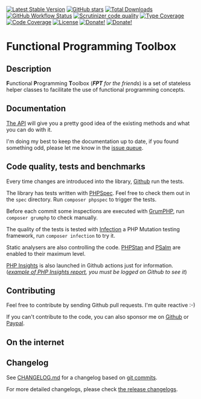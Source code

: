 [![Latest Stable Version][latest stable version]][packagist fpt]
 [![GitHub stars][github stars]][packagist fpt]
 [![Total Downloads][total downloads]][packagist fpt]
 [![GitHub Workflow Status][github workflow status]][fpt actions]
 [![Scrutinizer code quality][code quality]][scrutinizer code quality]
 [![Type Coverage][type coverage]][sheperd type coverage]
 [![Code Coverage][code coverage]][scrutinizer code quality]
 [![License][license]][packagist fpt]
 [![Donate!][donate github]][github sponsor]
 [![Donate!][donate paypal]][paypal sponsor]

# Functional Programming Toolbox

## Description

**F**unctional **P**rogramming **T**oolbox (***FPT** for the friends*) is a set of
stateless helper classes to facilitate the use of functional programming concepts.

## Documentation

[The API][fpt api] will give you a pretty good idea of the existing methods and what
you can do with it.

I'm doing my best to keep the documentation up to date, if you found something odd,
please let me know in the [issue queue][fpt issue queue].

## Code quality, tests and benchmarks

Every time changes are introduced into the library, [Github][fpt actions] run the
tests.

The library has tests written with [PHPSpec][phpspec].
Feel free to check them out in the `spec` directory. Run `composer phpspec` to trigger the tests.

Before each commit some inspections are executed with [GrumPHP][grumphp],
run `composer grumphp` to check manually.

The quality of the tests is tested with [Infection][infection] a PHP Mutation testing
framework,  run `composer infection` to try it.

Static analysers are also controlling the code. [PHPStan][phpstan] and
[PSalm][psalm] are enabled to their maximum level.

[PHP Insights][php insights] is also launched in Github actions just for
information. (_[example of PHP Insights report][php insights report], you must be logged on Github to see it_)

## Contributing

Feel free to contribute by sending Github pull requests. I'm quite reactive :-)

If you can't contribute to the code, you can also sponsor me on [Github][github sponsor] or [Paypal][paypal sponsor].

## On the internet


## Changelog

See [CHANGELOG.md][changelog-md] for a changelog based on [git commits][git-commits].

For more detailed changelogs, please check [the release changelogs][changelog-releases].

[packagist fpt]: https://packagist.org/packages/loophp/fpt
[latest stable version]: https://img.shields.io/packagist/v/loophp/fpt.svg?style=flat-square
[github stars]: https://img.shields.io/github/stars/loophp/fpt.svg?style=flat-square
[total downloads]: https://img.shields.io/packagist/dt/loophp/fpt.svg?style=flat-square
[github workflow status]: https://img.shields.io/github/workflow/status/loophp/fpt/Unit%20tests?style=flat-square
[code quality]: https://img.shields.io/scrutinizer/quality/g/loophp/fpt/master.svg?style=flat-square
[scrutinizer code quality]: https://scrutinizer-ci.com/g/loophp/fpt/?branch=master
[type coverage]: https://shepherd.dev/github/loophp/fpt/coverage.svg
[sheperd type coverage]: https://shepherd.dev/github/loophp/fpt
[code coverage]: https://img.shields.io/scrutinizer/coverage/g/loophp/fpt/master.svg?style=flat-square
[license]: https://img.shields.io/packagist/l/loophp/fpt.svg?style=flat-square
[donate github]: https://img.shields.io/badge/Sponsor-Github-brightgreen.svg?style=flat-square
[donate paypal]: https://img.shields.io/badge/Sponsor-Paypal-brightgreen.svg?style=flat-square
[pure function on wikipedia]: https://en.wikipedia.org/wiki/Pure_function
[fpt documentation site]: https://loophp-fpt.rtfd.io
[fpt api]: https://loophp-fpt.readthedocs.io/en/latest/pages/api.html
[fpt usage]: https://loophp-fpt.readthedocs.io/en/latest/pages/usage.html
[fpt examples]: https://loophp-fpt.readthedocs.io/en/latest/pages/examples.html
[fpt issue queue]: https://github.com/loophp/fpt/issues
[fpt actions]: https://github.com/loophp/fpt/actions
[phpspec]: http://www.phpspec.net/
[grumphp]: https://github.com/phpro/grumphp
[infection]: https://github.com/infection/infection
[phpstan]: https://github.com/phpstan/phpstan
[psalm]: https://github.com/vimeo/psalm
[php insights]: https://packagist.org/packages/nunomaduro/phpinsights
[php insights report]: https://github.com/loophp/fpt/runs/818917887?check_suite_focus=true#step:11:221
[github sponsor]: https://github.com/sponsors/drupol
[paypal sponsor]: https://www.paypal.me/drupol
[changelog-md]: https://github.com/loophp/fpt/blob/master/CHANGELOG.md
[git-commits]: https://github.com/loophp/fpt/commits/master
[changelog-releases]: https://github.com/loophp/fpt/releases
